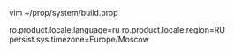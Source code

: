 

vim ~/prop/system/build.prop

ro.product.locale.language=ru
 ro.product.locale.region=RU
 persist.sys.timezone=Europe/Moscow

